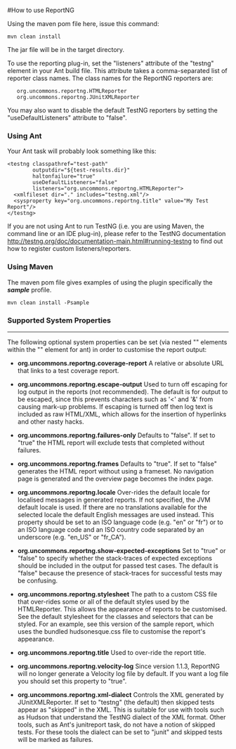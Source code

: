 #How to use ReportNG
 

Using the maven pom file here, issue this command:

```mvn clean install```

The jar file will be in the target directory.


To use the reporting plug-in, set the "listeners" attribute of the "testng"
element in your Ant build file.  This attribute takes a comma-separated list of
reporter class names.  The class names for the ReportNG reporters are:

```
   org.uncommons.reportng.HTMLReporter 
   org.uncommons.reportng.JUnitXMLReporter 
```

You may also want to disable the default TestNG reporters by setting the
"useDefaultListeners" attribute to "false".


### Using Ant

Your Ant task will probably look something like this:

  ```
  <testng classpathref="test-path"
          outputdir="${test-results.dir}"
          haltonfailure="true"
          useDefaultListeners="false"
          listeners="org.uncommons.reportng.HTMLReporter">
    <xmlfileset dir="." includes="testng.xml"/>
    <sysproperty key="org.uncommons.reportng.title" value="My Test Report"/>
  </testng>
  ```


If you are not using Ant to run TestNG (i.e. you are using Maven, the command
line or an IDE plug-in), please refer to the TestNG documentation
<http://testng.org/doc/documentation-main.html#running-testng> to find out how
to register custom listeners/reporters.

### Using Maven

The maven pom file gives examples of using the plugin specifically the 
***sample*** profile. 

```mvn clean install -Psample```

### Supported System Properties
---

The following optional system properties can be set (via nested "<sysproperty>"
elements within the "<testng>" element for ant) in order to customise the report
output:

*  **org.uncommons.reportng.coverage-report**
      A relative or absolute URL that links to a test coverage report.

*  **org.uncommons.reportng.escape-output**
      Used to turn off escaping for log output in the reports (not
      recommended).  The default is for output to be escaped, since this
      prevents characters such as '<' and '&' from causing mark-up problems.
      If escaping is turned off then log text is included as raw HTML/XML,
      which allows for the insertion of hyperlinks and other nasty hacks.

*  **org.uncommons.reportng.failures-only**
      Defaults to "false".  If set to "true" the HTML report will exclude tests
      that completed without failures.

*  **org.uncommons.reportng.frames**
      Defaults to "true".  If set to "false" generates the HTML report without
      using a frameset.  No navigation page is generated and the overview page
      becomes the index page.

*  **org.uncommons.reportng.locale**
      Over-rides the default locale for localised messages in generated
      reports.  If not specified, the JVM default locale is used.  If there are
      no translations available for the selected locale the default English
      messages are used instead.  This property should be set to an ISO
      language code (e.g. "en" or "fr") or to an ISO language code and an ISO
      country code separated by an underscore (e.g. "en_US" or "fr_CA").

*  **org.uncommons.reportng.show-expected-exceptions**
      Set to "true" or "false" to specify whether the stack-traces of expected
      exceptions should be included in the output for passed test cases.  The
      default is "false" because the presence of stack-traces for successful
      tests may be confusing.

*  **org.uncommons.reportng.stylesheet**
      The path to a custom CSS file that over-rides some or all of the default
      styles used by the HTMLReporter.  This allows the appearance of reports
      to be customised.  See the default stylesheet for the classes and
      selectors that can be styled.  For an example, see this version of the
      sample report, which uses the bundled hudsonesque.css file to customise
      the report's appearance.

*  **org.uncommons.reportng.title**
      Used to over-ride the report title.

*  **org.uncommons.reportng.velocity-log**
      Since version 1.1.3, ReportNG will no longer generate a Velocity log file
      by default.  If you want a log file you should set this property to
      "true".

*  **org.uncommons.reportng.xml-dialect**
      Controls the XML generated by JUnitXMLReporter.  If set to "testng" (the
      default) then skipped tests appear as "skipped" in the XML.  This is
      suitable for use with tools such as Hudson that understand the TestNG
      dialect of the XML format. Other tools, such as Ant's junitreport task,
      do not have a notion of skipped tests.  For these tools the dialect can
      be set to "junit" and skipped tests will be marked as failures.
